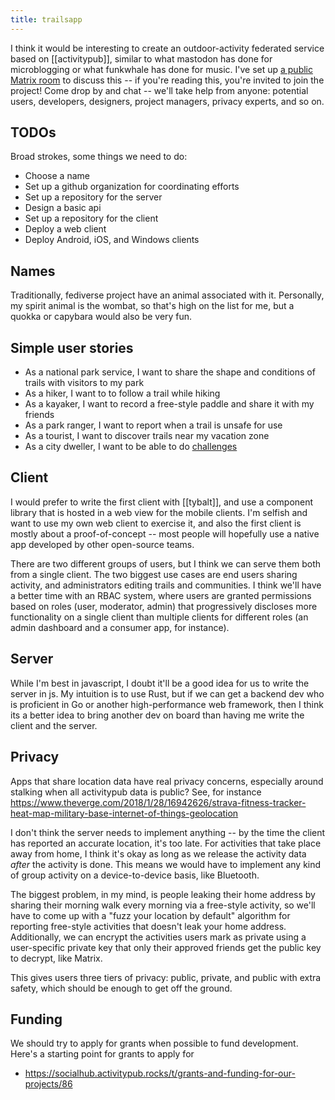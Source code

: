 ```yaml
---
title: trailsapp
---
```


I think it would be interesting to create an outdoor-activity federated service based on [[activitypub]], similar to what mastodon has done for microblogging or what funkwhale has done for music. I've set up [a public Matrix room](https://matrix.to/#/#trailsapp:matrix.org) to discuss this -- if you're reading this, you're invited to join the project! Come drop by and chat -- we'll take help from anyone: potential users, developers, designers, project managers, privacy experts, and so on.

## TODOs

Broad strokes, some things we need to do:

- Choose a name
- Set up a github organization for coordinating efforts
- Set up a repository for the server
- Design a basic api
- Set up a repository for the client
- Deploy a web client
- Deploy Android, iOS, and Windows clients

## Names

Traditionally, fediverse project have an animal associated with it. Personally, my spirit animal is the wombat, so that's high on the list for me, but a quokka or capybara would also be very fun.

## Simple user stories

- As a national park service, I want to share the shape and conditions of trails with visitors to my park
- As a hiker, I want to to follow a trail while hiking
- As a kayaker, I want to record a free-style paddle and share it with my friends
- As a park ranger, I want to report when a trail is unsafe for use
- As a tourist, I want to discover trails near my vacation zone
- As a city dweller, I want to be able to do [challenges](https://www.theconqueror.events/all-challenges/)

## Client

I would prefer to write the first client with [[tybalt]], and use a component library that is hosted in a web view for the mobile clients. I'm selfish and want to use my own web client to exercise it, and also the first client is mostly about a proof-of-concept -- most people will hopefully use a native app developed by other open-source teams.

There are two different groups of users, but I think we can serve them both from a single client. The two biggest use cases are end users sharing activity, and administrators editing trails and communities. I think we'll have a better time with an RBAC system, where users are granted permissions based on roles (user, moderator, admin) that progressively discloses more functionality on a single client than multiple clients for different roles (an admin dashboard and a consumer app, for instance).

## Server

While I'm best in javascript, I doubt it'll be a good idea for us to write the server in js. My intuition is to use Rust, but if we can get a backend dev who is proficient in Go or another high-performance web framework, then I think its a better idea to bring another dev on board than having me write the client and the server.

## Privacy

Apps that share location data have real privacy concerns, especially around stalking when all activitypub data is public? See, for instance https://www.theverge.com/2018/1/28/16942626/strava-fitness-tracker-heat-map-military-base-internet-of-things-geolocation

I don't think the server needs to implement anything -- by the time the client has reported an accurate location, it's too late. For activities that take place away from home, I think it's okay as long as we release the activity data *after* the activity is done. This means we would have to implement any kind of group activity on a device-to-device basis, like Bluetooth.

The biggest problem, in my mind, is people leaking their home address by sharing their morning walk every morning via a free-style activity, so we'll have to come up with a "fuzz your location by default" algorithm for reporting free-style activities that doesn't leak your home address. Additionally, we can encrypt the activities users mark as private using a user-specific private key that only their approved friends get the public key to decrypt, like Matrix.

This gives users three tiers of privacy: public, private, and public with extra safety, which should be enough to get off the ground.

## Funding

We should try to apply for grants when possible to fund development. Here's a starting point for grants to apply for

- https://socialhub.activitypub.rocks/t/grants-and-funding-for-our-projects/86
